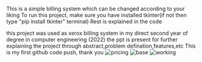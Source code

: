 This is a simple billing system which can be changed according to your liking 
To run this project, make sure you have installed tkinter(if not then type "pip install tkinter" terminal)
Rest is explained in the code

this project was used as xerox billing system in my direct second year of degree in computer engineering (2022)
the ppt is present for further explaining the project through abstract,problem defination,features,etc
This is my first github code push, thank you
![pricing](https://github.com/prathampalsingh/billing-system/assets/147434371/6bcaf5a6-29bf-4ec4-8638-6b1981674d77)
![base](https://github.com/prathampalsingh/billing-system/assets/147434371/bd2bb4d4-bf6e-4764-937f-581e0e656286)
![working](https://github.com/prathampalsingh/billing-system/assets/147434371/2e0aa15d-3d7c-4768-b57f-c9665e30168c)
